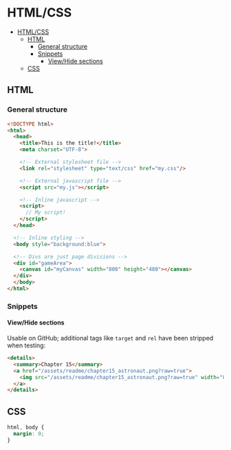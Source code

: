 # HTML/CSS

- [HTML/CSS](#htmlcss)
  - [HTML](#html)
    - [General structure](#general-structure)
    - [Snippets](#snippets)
      - [View/Hide sections](#viewhide-sections)
  - [CSS](#css)

## HTML

### General structure

```html
<!DOCTYPE html>
<html>
  <head>
    <title>This is the title!</title>
    <meta charset="UTF-8">

    <!-- External stylesheet file -->
    <link rel="stylesheet" type="text/css" href="my.css"/>

    <!-- External javascript file -->
    <script src="my.js"></script>

    <!-- Inline javascript -->
    <script>
      // My script!
    </script>
  </head>

  <!-- Inline styling -->
  <body style="background:blue">

  <!-- Divs are just page divisions -->
  <div id="gameArea">
    <canvas id="myCanvas" width="800" height="480"></canvas>
  </div>
  </body>
</html>
```

### Snippets

#### View/Hide sections

Usable on GitHub; additional tags like `target` and `rel` have been stripped when testing:

```html
<details>
  <summary>Chapter 15</summary>
  <a href="/assets/readme/chapter15_astronaut.png?raw=true">
    <img src="/assets/readme/chapter15_astronaut.png?raw=true" width="800" style="max-width:100%;">
  </a>
</details>
```

## CSS

```css
html, body {
  margin: 0;
}
```

